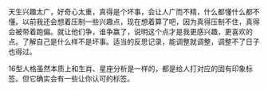 天生兴趣太广，好奇心太重，真得是个坏事，会让人广而不精，什么都懂什么都不懂。以前我还会想着压制一些兴趣点，现在想着算了吧，因为真得压制不住，真得会被带着跑偏。就让他们争，谁争赢了，说明这个点才是我更感兴趣，更喜欢的点。了解自己是什么样不是坏事。适当的反思记录，能调整就调整，调整不了日子也得过。
  
16型人格虽然本质上和生肖、星座分析是一样的，都是给人打对应的固有印象标签。但它确实会有一些让你认可的标签。